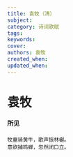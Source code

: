 ```yaml
---
title: 袁牧（清）
subject: 
category: 诗词歌赋
tags: 
keywords: 
cover: 
authors: 袁牧
created_when: 
updated_when: 
---
```


# 袁牧

#### 所见

```
牧童骑黄牛，歌声振林樾。
意欲捕鸣蝉，忽然闭口立。
```
